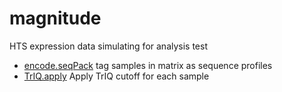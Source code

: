 # magnitude

HTS expression data simulating for analysis test

+ [encode.seqPack](magnitude/encode.seqPack.1) tag samples in matrix as sequence profiles
+ [TrIQ.apply](magnitude/TrIQ.apply.1) Apply TrIQ cutoff for each sample
